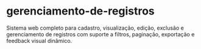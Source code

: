 # gerenciamento-de-registros
Sistema web completo para cadastro, visualização, edição, exclusão e gerenciamento de registros com suporte a filtros, paginação, exportação e feedback visual dinâmico.

